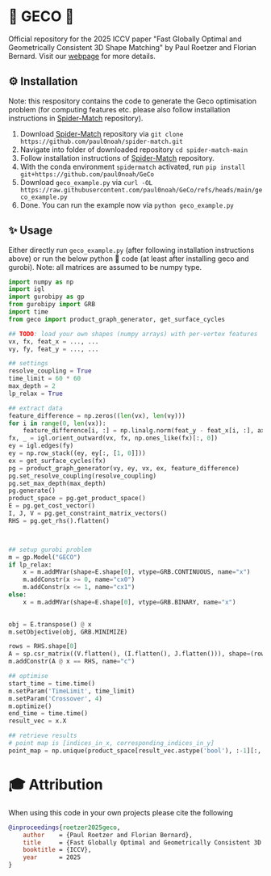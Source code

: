# 🦎 GECO 🦎

Official repository for the 2025 ICCV paper "Fast Globally Optimal and Geometrically Consistent 3D Shape Matching" by Paul Roetzer and Florian Bernard. 
Visit our [webpage](https://paulroetzer.github.io/publications/2025-06-26-geco.html) for more details.


## ⚙️ Installation

Note: this respository contains the code to generate the Geco optimisation problem (for computing features etc. please also follow installation instructions in [Spider-Match](https://github.com/paul0noah/spider-match) repository).

1. Download [Spider-Match](https://github.com/paul0noah/spider-match) repository via `git clone https://github.com/paul0noah/spider-match.git`
2. Navigate into folder of downloaded repository `cd spider-match-main`
3. Follow installation instructions of [Spider-Match](https://github.com/paul0noah/spider-match) repository.
4. With the conda environment `spidermatch` activated, run `pip install git+https://github.com/paul0noah/GeCo`
5. Download `geco_example.py` via `curl -OL https://raw.githubusercontent.com/paul0noah/GeCo/refs/heads/main/geco_example.py`
6. Done. You can run the example now via `python geco_example.py`

## ✨ Usage

Either directly run `geco_example.py` (after following installation instructions above) or run the below python 🐍 code (at least after installing geco and gurobi).
Note: all matrices are assumed to be numpy type.

```python
import numpy as np
import igl
import gurobipy as gp
from gurobipy import GRB
import time
from geco import product_graph_generator, get_surface_cycles

## TODO: load your own shapes (numpy arrays) with per-vertex features
vx, fx, feat_x = ..., ...
vy, fy, feat_y = ..., ...

## settings
resolve_coupling = True
time_limit = 60 * 60
max_depth = 2
lp_relax = True

## extract data
feature_difference = np.zeros((len(vx), len(vy)))
for i in range(0, len(vx)):
    feature_difference[i, :] = np.linalg.norm(feat_y - feat_x[i, :], axis=1)
fx, _ = igl.orient_outward(vx, fx, np.ones_like(fx)[:, 0])
ey = igl.edges(fy)
ey = np.row_stack((ey, ey[:, [1, 0]]))
ex = get_surface_cycles(fx)
pg = product_graph_generator(vy, ey, vx, ex, feature_difference)
pg.set_resolve_coupling(resolve_coupling)
pg.set_max_depth(max_depth)
pg.generate()
product_space = pg.get_product_space()
E = pg.get_cost_vector()
I, J, V = pg.get_constraint_matrix_vectors()
RHS = pg.get_rhs().flatten()



## setup gurobi problem
m = gp.Model("GECO")
if lp_relax:
    x = m.addMVar(shape=E.shape[0], vtype=GRB.CONTINUOUS, name="x")
    m.addConstr(x >= 0, name="cx0")
    m.addConstr(x <= 1, name="cx1")
else:
    x = m.addMVar(shape=E.shape[0], vtype=GRB.BINARY, name="x")
    

obj = E.transpose() @ x
m.setObjective(obj, GRB.MINIMIZE)

rows = RHS.shape[0]
A = sp.csr_matrix((V.flatten(), (I.flatten(), J.flatten())), shape=(rows, E.shape[0]))
m.addConstr(A @ x == RHS, name="c")

## optimise
start_time = time.time()
m.setParam('TimeLimit', time_limit)
m.setParam('Crossover', 4)
m.optimize()
end_time = time.time()
result_vec = x.X

## retrieve results
# point map is [indices_in_x, corresponding_indices_in_y]
point_map = np.unique(product_space[result_vec.astype('bool'), :-1][:, [0, 2]], axis=0)
```

# 🎓 Attribution
When using this code in your own projects please cite the following

```bibtex
@inproceedings{roetzer2025geco,
    author    = {Paul Roetzer and Florian Bernard},
    title     = {Fast Globally Optimal and Geometrically Consistent 3D Shape Matching},
    booktitle = {ICCV},
    year      = 2025
}
```
